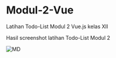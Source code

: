 # Modul-2-Vue
Latihan Todo-List Modul 2 Vue.js kelas XII

Hasil screenshot latihan Todo-List Modul 2

![MD](https://user-images.githubusercontent.com/43026999/88502090-aa583280-cff7-11ea-9623-5d4599ec6ae0.png)
